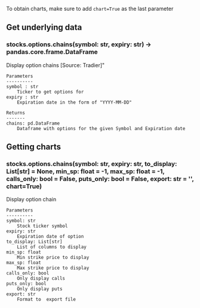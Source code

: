 To obtain charts, make sure to add `chart=True` as the last parameter

## Get underlying data 
### stocks.options.chains(symbol: str, expiry: str) -> pandas.core.frame.DataFrame

Display option chains [Source: Tradier]"

    Parameters
    ----------
    symbol : str
        Ticker to get options for
    expiry : str
        Expiration date in the form of "YYYY-MM-DD"

    Returns
    -------
    chains: pd.DataFrame
        Dataframe with options for the given Symbol and Expiration date

## Getting charts 
### stocks.options.chains(symbol: str, expiry: str, to_display: List[str] = None, min_sp: float = -1, max_sp: float = -1, calls_only: bool = False, puts_only: bool = False, export: str = '', chart=True)

Display option chain

    Parameters
    ----------
    symbol: str
        Stock ticker symbol
    expiry: str
        Expiration date of option
    to_display: List[str]
        List of columns to display
    min_sp: float
        Min strike price to display
    max_sp: float
        Max strike price to display
    calls_only: bool
        Only display calls
    puts_only: bool
        Only display puts
    export: str
        Format to  export file

